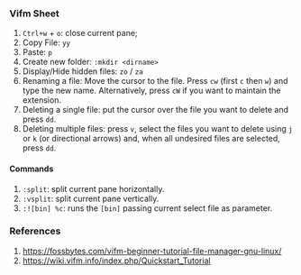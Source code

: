 ### Vifm Sheet

1. `Ctrl+w` + `o`: close current pane;
2. Copy File: `yy`
3. Paste: `p`
4. Create new folder: `:mkdir <dirname>`
5. Display/Hide hidden files: `zo` / `za`
6. Renaming a file: Move the cursor to the file. Press `cw` (first `c` then `w`) and type the new name. Alternatively, press `cW` if you want to maintain the extension.
7. Deleting a single file: put the cursor over the file you want to delete and press `dd`.
8. Deleting multiple files: press `v`, select the files you want to delete using `j` or `k` (or directional arrows) and, when all undesired files are selected, press `dd`.

#### Commands

1. `:split`: split current pane horizontally.
2. `:vsplit`: split current pane vertically.
3. `:![bin] %c`: runs the `[bin]` passing current select file as parameter.

### References

1. https://fossbytes.com/vifm-beginner-tutorial-file-manager-gnu-linux/
2. https://wiki.vifm.info/index.php/Quickstart_Tutorial